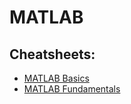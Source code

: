 # MATLAB

## Cheatsheets:

- [MATLAB Basics](./MATLAB%20Basics.pdf)
- [MATLAB Fundamentals](./MATLAB_Fundamentals.pdf)